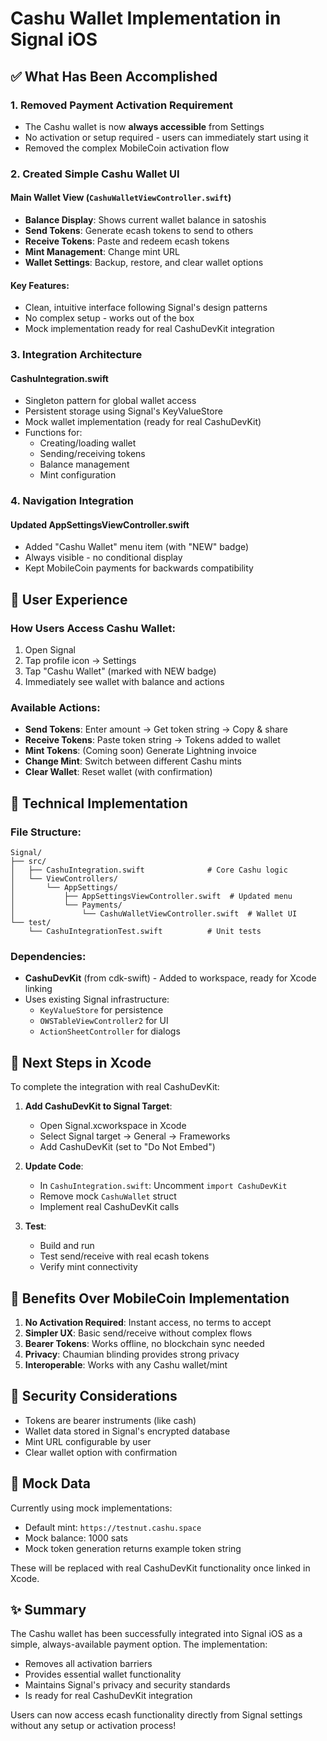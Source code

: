 # Cashu Wallet Implementation in Signal iOS

## ✅ What Has Been Accomplished

### 1. **Removed Payment Activation Requirement**
- The Cashu wallet is now **always accessible** from Settings
- No activation or setup required - users can immediately start using it
- Removed the complex MobileCoin activation flow

### 2. **Created Simple Cashu Wallet UI**

#### **Main Wallet View (`CashuWalletViewController.swift`)**
- **Balance Display**: Shows current wallet balance in satoshis
- **Send Tokens**: Generate ecash tokens to send to others
- **Receive Tokens**: Paste and redeem ecash tokens
- **Mint Management**: Change mint URL
- **Wallet Settings**: Backup, restore, and clear wallet options

#### **Key Features**:
- Clean, intuitive interface following Signal's design patterns
- No complex setup - works out of the box
- Mock implementation ready for real CashuDevKit integration

### 3. **Integration Architecture**

#### **CashuIntegration.swift**
- Singleton pattern for global wallet access
- Persistent storage using Signal's KeyValueStore
- Mock wallet implementation (ready for real CashuDevKit)
- Functions for:
  - Creating/loading wallet
  - Sending/receiving tokens
  - Balance management
  - Mint configuration

### 4. **Navigation Integration**

#### **Updated AppSettingsViewController.swift**
- Added "Cashu Wallet" menu item (with "NEW" badge)
- Always visible - no conditional display
- Kept MobileCoin payments for backwards compatibility

## 📱 User Experience

### How Users Access Cashu Wallet:
1. Open Signal
2. Tap profile icon → Settings
3. Tap "Cashu Wallet" (marked with NEW badge)
4. Immediately see wallet with balance and actions

### Available Actions:
- **Send Tokens**: Enter amount → Get token string → Copy & share
- **Receive Tokens**: Paste token string → Tokens added to wallet
- **Mint Tokens**: (Coming soon) Generate Lightning invoice
- **Change Mint**: Switch between different Cashu mints
- **Clear Wallet**: Reset wallet (with confirmation)

## 🔧 Technical Implementation

### File Structure:
```
Signal/
├── src/
│   ├── CashuIntegration.swift              # Core Cashu logic
│   └── ViewControllers/
│       └── AppSettings/
│           ├── AppSettingsViewController.swift  # Updated menu
│           └── Payments/
│               └── CashuWalletViewController.swift  # Wallet UI
└── test/
    └── CashuIntegrationTest.swift          # Unit tests
```

### Dependencies:
- **CashuDevKit** (from cdk-swift) - Added to workspace, ready for Xcode linking
- Uses existing Signal infrastructure:
  - `KeyValueStore` for persistence
  - `OWSTableViewController2` for UI
  - `ActionSheetController` for dialogs

## 🚀 Next Steps in Xcode

To complete the integration with real CashuDevKit:

1. **Add CashuDevKit to Signal Target**:
   - Open Signal.xcworkspace in Xcode
   - Select Signal target → General → Frameworks
   - Add CashuDevKit (set to "Do Not Embed")

2. **Update Code**:
   - In `CashuIntegration.swift`: Uncomment `import CashuDevKit`
   - Remove mock `CashuWallet` struct
   - Implement real CashuDevKit calls

3. **Test**:
   - Build and run
   - Test send/receive with real ecash tokens
   - Verify mint connectivity

## 🎯 Benefits Over MobileCoin Implementation

1. **No Activation Required**: Instant access, no terms to accept
2. **Simpler UX**: Basic send/receive without complex flows
3. **Bearer Tokens**: Works offline, no blockchain sync needed
4. **Privacy**: Chaumian blinding provides strong privacy
5. **Interoperable**: Works with any Cashu wallet/mint

## 🔐 Security Considerations

- Tokens are bearer instruments (like cash)
- Wallet data stored in Signal's encrypted database
- Mint URL configurable by user
- Clear wallet option with confirmation

## 📝 Mock Data

Currently using mock implementations:
- Default mint: `https://testnut.cashu.space`
- Mock balance: 1000 sats
- Mock token generation returns example token string

These will be replaced with real CashuDevKit functionality once linked in Xcode.

## ✨ Summary

The Cashu wallet has been successfully integrated into Signal iOS as a simple, always-available payment option. The implementation:
- Removes all activation barriers
- Provides essential wallet functionality
- Maintains Signal's privacy and security standards
- Is ready for real CashuDevKit integration

Users can now access ecash functionality directly from Signal settings without any setup or activation process!
